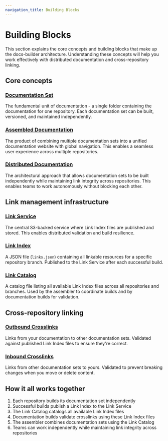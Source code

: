 ```yaml
---
navigation_title: Building Blocks
---
```


# Building Blocks

This section explains the core concepts and building blocks that make up the docs-builder architecture. Understanding these concepts will help you work effectively with distributed documentation and cross-repository linking.

## Core concepts

### [Documentation Set](documentation-set.md)

The fundamental unit of documentation - a single folder containing the documentation for one repository. Each documentation set can be built, versioned, and maintained independently.

### [Assembled Documentation](assembled-documentation.md)

The product of combining multiple documentation sets into a unified documentation website with global navigation. This enables a seamless user experience across multiple repositories.

### [Distributed Documentation](distributed-documentation.md)

The architectural approach that allows documentation sets to be built independently while maintaining link integrity across repositories. This enables teams to work autonomously without blocking each other.

## Link management infrastructure

### [Link Service](link-service.md)

The central S3-backed service where Link Index files are published and stored. This enables distributed validation and build resilience.

### [Link Index](link-index.md)

A JSON file (`links.json`) containing all linkable resources for a specific repository branch. Published to the Link Service after each successful build.

### [Link Catalog](link-catalog.md)

A catalog file listing all available Link Index files across all repositories and branches. Used by the assembler to coordinate builds and by documentation builds for validation.

## Cross-repository linking

### [Outbound Crosslinks](outbound-crosslinks.md)

Links from your documentation to other documentation sets. Validated against published Link Index files to ensure they're correct.

### [Inbound Crosslinks](inbound-crosslinks.md)

Links from other documentation sets to yours. Validated to prevent breaking changes when you move or delete content.

## How it all works together

1. Each repository builds its documentation set independently
2. Successful builds publish a Link Index to the Link Service
3. The Link Catalog catalogs all available Link Index files
4. Documentation builds validate crosslinks using these Link Index files
5. The assembler combines documentation sets using the Link Catalog
6. Teams can work independently while maintaining link integrity across repositories
